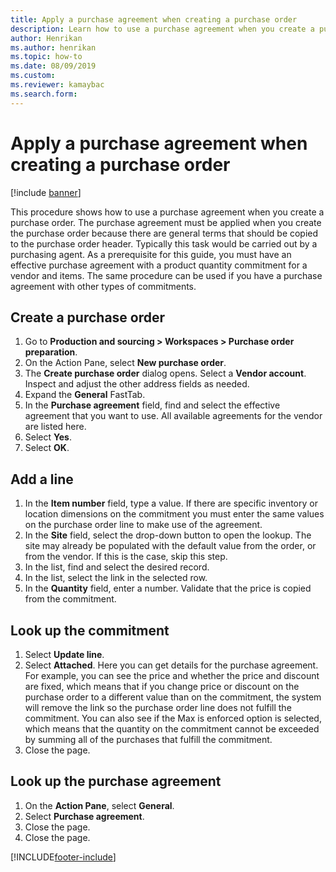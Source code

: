 ```yaml
--- 
title: Apply a purchase agreement when creating a purchase order
description: Learn how to use a purchase agreement when you create a purchase order, including a step-by-step process for creating a purchase order. 
author: Henrikan
ms.author: henrikan
ms.topic: how-to
ms.date: 08/09/2019
ms.custom:
ms.reviewer: kamaybac
ms.search.form:
---
```


# Apply a purchase agreement when creating a purchase order

[!include [banner](../../includes/banner.md)]

This procedure shows how to use a purchase agreement when you create a purchase order. The purchase agreement must be applied when you create the purchase order because there are general terms that should be copied to the purchase order header. Typically this task would be carried out by a purchasing agent. As a prerequisite for this guide, you must have an effective purchase agreement with a product quantity commitment for a vendor and items. The same procedure can be used if you have a purchase agreement with other types of commitments.

## Create a purchase order

1. Go to **Production and sourcing \> Workspaces \> Purchase order preparation**.
1. On the Action Pane, select **New purchase order**.
1. The **Create purchase order** dialog opens. Select a **Vendor account**. Inspect and adjust the other address fields as needed.
1. Expand the **General** FastTab.
1. In the **Purchase agreement** field, find and select the effective agreement that you want to use. All available agreements for the vendor are listed here.  
1. Select **Yes**.
1. Select **OK**.

## Add a line

1. In the **Item number** field, type a value. If there are specific inventory or location dimensions on the commitment you must enter the same values on the purchase order line to make use of the agreement.
1. In the **Site** field, select the drop-down button to open the lookup. The site may already be populated with the default value from the order, or from the vendor. If this is the case, skip this step.  
1. In the list, find and select the desired record.
1. In the list, select the link in the selected row.
1. In the **Quantity** field, enter a number. Validate that the price is copied from the commitment.  

## Look up the commitment

1. Select **Update line**.
1. Select **Attached**. Here you can get details for the purchase agreement. For example, you can see the price and whether the price and discount are fixed, which means that if you change price or discount on the purchase order to a different value than on the commitment, the system will remove the link so the purchase order line does not fulfill the commitment. You can also see if the Max is enforced option is selected, which means that the quantity on the commitment cannot be exceeded by summing all of the purchases that fulfill the commitment.  
1. Close the page.

## Look up the purchase agreement

1. On the **Action Pane**, select **General**.
1. Select **Purchase agreement**.
1. Close the page.
1. Close the page.



[!INCLUDE[footer-include](../../../includes/footer-banner.md)]